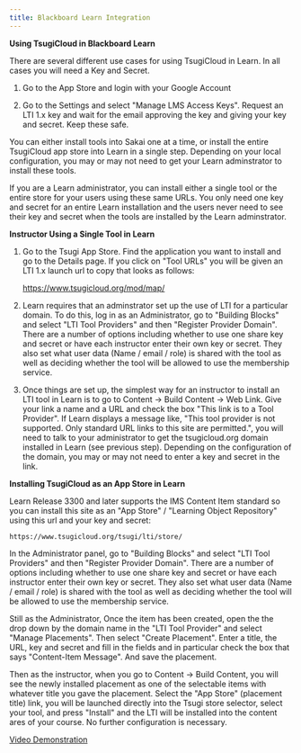 ```yaml
---
title: Blackboard Learn Integration
---
```


**Using TsugiCloud in Blackboard Learn**

There are several different use cases for using TsugiCloud in Learn.  In all cases you will need a Key and Secret.

1. Go to the App Store and login with your Google Account

2. Go to the Settings and select "Manage LMS Access Keys".  Request an LTI 1.x key and wait for the email approving the key and giving your key and secret.  Keep these safe.

You can either install tools into Sakai one at a time, or install the entire TsugiCloud app store into Learn in a single step.  Depending on your local configuration, you may or may not need to get your Learn adminstrator to install these tools.

If you are a Learn administrator, you can install either a single tool or the entire store for your users using these same URLs.   You only need one key and secret for an entire Learn installation and the users never need to see their key and secret when the tools are installed by the Learn adminstrator.

**Instructor Using a Single Tool in Learn**

1. Go to the Tsugi App Store.  Find the application you want to install and go to the Details page.  If you click on "Tool URLs" you will be given an LTI 1.x launch url to copy that looks as follows:

    https://www.tsugicloud.org/mod/map/

2. Learn requires that an adminstrator set up the use of LTI for a particular domain.   To do this, log in as an Administrator, go to "Building Blocks" and select "LTI Tool Providers" and then "Register Provider Domain".  There are a number of options including whether to use one share key and secret or have each instructor enter their own key or secret.  They also set what user data (Name / email / role) is shared with the tool as well as deciding whether the tool will be allowed to use the membership service.

3. Once things are set up, the simplest way for an instructor to install an LTI tool in Learn is to go to Content -> Build Content -> Web Link.  Give your link a name and a URL and check the box "This link is to a Tool Provider".  If Learn displays a message like, "This tool provider is not supported.  Only standard URL links to this site are permitted.", you will need to talk to your administrator to get the tsugicloud.org domain installed in Learn (see previous step).   Depending on the configuration of the domain, you may or may not need to enter a key and secret in the link.

**Installing TsugiCloud as an App Store in Learn**

Learn Release 3300 and later supports the IMS Content Item standard so you can install this site as an "App Store" / "Learning Object Repository" using this url and your key and secret:

    https://www.tsugicloud.org/tsugi/lti/store/

In the Administrator panel, go to "Building Blocks" and select "LTI Tool Providers" and then "Register Provider Domain".  There are a number of options including whether to use one share key and secret or have each instructor enter their own key or secret.  They also set what user data (Name / email / role) is shared with the tool as well as deciding whether the tool will be allowed to use the membership service.

Still as the Administrator, Once the item has been created, open the the drop down by the domain name in the "LTI Tool Provider" and select "Manage Placements".  Then select "Create Placement".  Enter a title, the URL, key and secret and fill in the fields and in particular check the box that says "Content-Item Message". And save the placement.

Then as the instructor, when you go to Content -> Build Content, you will see the newly installed placement as one of the selectable items with whatever title you gave the placement.  Select the "App Store" (placement title) link, you will be launched directly into the Tsugi store selector, select your tool, and press "Install" and the LTI will be installed into the content ares of your course.  No further configuration is necessary.

<a href="https://www.youtube.com/watch?v=au2_C_2PgIA" target="_blank">Video Demonstration</a>

